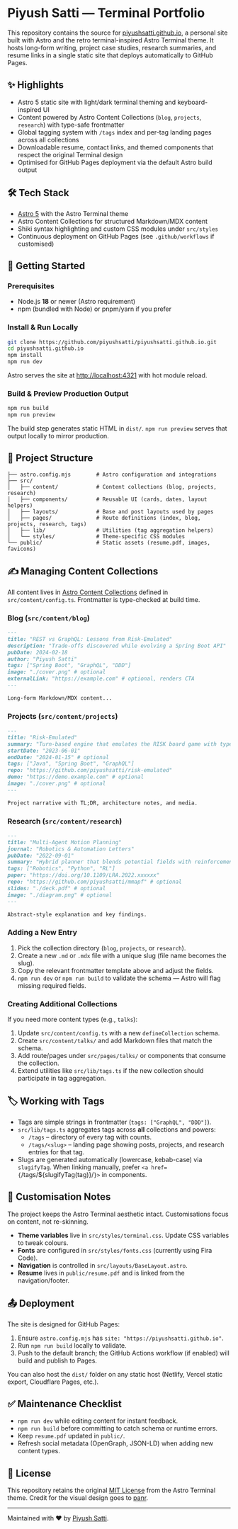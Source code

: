 # Piyush Satti — Terminal Portfolio

This repository contains the source for [piyushsatti.github.io](https://piyushsatti.github.io), a personal site built with Astro and the retro terminal-inspired Astro Terminal theme. It hosts long-form writing, project case studies, research summaries, and resume links in a single static site that deploys automatically to GitHub Pages.

## ✨ Highlights

- Astro 5 static site with light/dark terminal theming and keyboard-inspired UI
- Content powered by Astro Content Collections (`blog`, `projects`, `research`) with type-safe frontmatter
- Global tagging system with `/tags` index and per-tag landing pages across all collections
- Downloadable resume, contact links, and themed components that respect the original Terminal design
- Optimised for GitHub Pages deployment via the default Astro build output

## 🛠 Tech Stack

- [Astro 5](https://astro.build/) with the Astro Terminal theme
- Astro Content Collections for structured Markdown/MDX content
- Shiki syntax highlighting and custom CSS modules under `src/styles`
- Continuous deployment on GitHub Pages (see `.github/workflows` if customised)

## 🚀 Getting Started

### Prerequisites

- Node.js **18** or newer (Astro requirement)
- npm (bundled with Node) or pnpm/yarn if you prefer

### Install & Run Locally

```bash
git clone https://github.com/piyushsatti/piyushsatti.github.io.git
cd piyushsatti.github.io
npm install
npm run dev
```

Astro serves the site at [http://localhost:4321](http://localhost:4321) with hot module reload.

### Build & Preview Production Output

```bash
npm run build
npm run preview
```

The build step generates static HTML in `dist/`. `npm run preview` serves that output locally to mirror production.

## 📁 Project Structure

```
├── astro.config.mjs        # Astro configuration and integrations
├── src/
│   ├── content/            # Content collections (blog, projects, research)
│   ├── components/         # Reusable UI (cards, dates, layout helpers)
│   ├── layouts/            # Base and post layouts used by pages
│   ├── pages/              # Route definitions (index, blog, projects, research, tags)
│   ├── lib/                # Utilities (tag aggregation helpers)
│   └── styles/             # Theme-specific CSS modules
└── public/                 # Static assets (resume.pdf, images, favicons)
```

## ✍️ Managing Content Collections

All content lives in [Astro Content Collections](https://docs.astro.build/en/guides/content-collections/) defined in `src/content/config.ts`. Frontmatter is type-checked at build time.

### Blog (`src/content/blog`)

```md
---
title: "REST vs GraphQL: Lessons from Risk-Emulated"
description: "Trade-offs discovered while evolving a Spring Boot API"
pubDate: 2024-02-18
author: "Piyush Satti"
tags: ["Spring Boot", "GraphQL", "DDD"]
image: "./cover.png" # optional
externalLink: "https://example.com" # optional, renders CTA
---

Long-form Markdown/MDX content...
```

### Projects (`src/content/projects`)

```md
---
title: "Risk-Emulated"
summary: "Turn-based engine that emulates the RISK board game with typed GraphQL APIs."
startDate: "2023-06-01"
endDate: "2024-01-15" # optional
tags: ["Java", "Spring Boot", "GraphQL"]
repo: "https://github.com/piyushsatti/risk-emulated"
demo: "https://demo.example.com" # optional
image: "./cover.png" # optional
---

Project narrative with TL;DR, architecture notes, and media.
```

### Research (`src/content/research`)

```md
---
title: "Multi-Agent Motion Planning"
journal: "Robotics & Automation Letters"
pubDate: "2022-09-01"
summary: "Hybrid planner that blends potential fields with reinforcement learning."
tags: ["Robotics", "Python", "RL"]
paper: "https://doi.org/10.1109/LRA.2022.xxxxxx"
repo: "https://github.com/piyushsatti/mmapf" # optional
slides: "./deck.pdf" # optional
image: "./diagram.png" # optional
---

Abstract-style explanation and key findings.
```

### Adding a New Entry

1. Pick the collection directory (`blog`, `projects`, or `research`).
2. Create a new `.md` or `.mdx` file with a unique slug (file name becomes the slug).
3. Copy the relevant frontmatter template above and adjust the fields.
4. `npm run dev` or `npm run build` to validate the schema — Astro will flag missing required fields.

### Creating Additional Collections

If you need more content types (e.g., `talks`):

1. Update `src/content/config.ts` with a new `defineCollection` schema.
2. Create `src/content/talks/` and add Markdown files that match the schema.
3. Add route/pages under `src/pages/talks/` or components that consume the collection.
4. Extend utilities like `src/lib/tags.ts` if the new collection should participate in tag aggregation.

## 🏷 Working with Tags

- Tags are simple strings in frontmatter (`tags: ["GraphQL", "DDD"]`).
- `src/lib/tags.ts` aggregates tags across **all** collections and powers:
  - `/tags` – directory of every tag with counts.
  - `/tags/<slug>` – landing page showing posts, projects, and research entries for that tag.
- Slugs are generated automatically (lowercase, kebab-case) via `slugifyTag`. When linking manually, prefer `<a href={`/tags/${slugifyTag(tag)}/`}>` in components.

## 🎨 Customisation Notes

The project keeps the Astro Terminal aesthetic intact. Customisations focus on content, not re-skinning.

- **Theme variables** live in `src/styles/terminal.css`. Update CSS variables to tweak colours.
- **Fonts** are configured in `src/styles/fonts.css` (currently using Fira Code).
- **Navigation** is controlled in `src/layouts/BaseLayout.astro`.
- **Resume** lives in `public/resume.pdf` and is linked from the navigation/footer.

## 📤 Deployment

The site is designed for GitHub Pages:

1. Ensure `astro.config.mjs` has `site: "https://piyushsatti.github.io"`.
2. Run `npm run build` locally to validate.
3. Push to the default branch; the GitHub Actions workflow (if enabled) will build and publish to Pages.

You can also host the `dist/` folder on any static host (Netlify, Vercel static export, Cloudflare Pages, etc.).

## ✅ Maintenance Checklist

- `npm run dev` while editing content for instant feedback.
- `npm run build` before committing to catch schema or runtime errors.
- Keep `resume.pdf` updated in `public/`.
- Refresh social metadata (OpenGraph, JSON-LD) when adding new content types.

## 📄 License

This repository retains the original [MIT License](./LICENSE) from the Astro Terminal theme. Credit for the visual design goes to [panr](https://github.com/panr).

---

Maintained with ❤️ by [Piyush Satti](https://piyushsatti.github.io).
